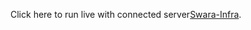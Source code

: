 Click here to run live with connected server[Swara-Infra](https://bhargavikarankote.github.io/SWARA-INFRA).